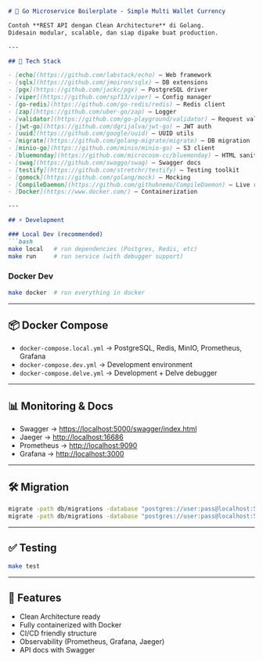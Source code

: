 ````markdown
# 🚀 Go Microservice Boilerplate - Simple Multi Wallet Currency  

Contoh **REST API dengan Clean Architecture** di Golang.  
Didesain modular, scalable, dan siap dipake buat production.  

---

## 🔧 Tech Stack  

- [echo](https://github.com/labstack/echo) – Web framework  
- [sqlx](https://github.com/jmoiron/sqlx) – DB extensions  
- [pgx](https://github.com/jackc/pgx) – PostgreSQL driver  
- [viper](https://github.com/spf13/viper) – Config manager  
- [go-redis](https://github.com/go-redis/redis) – Redis client  
- [zap](https://github.com/uber-go/zap) – Logger  
- [validator](https://github.com/go-playground/validator) – Request validation  
- [jwt-go](https://github.com/dgrijalva/jwt-go) – JWT auth  
- [uuid](https://github.com/google/uuid) – UUID utils  
- [migrate](https://github.com/golang-migrate/migrate) – DB migration  
- [minio-go](https://github.com/minio/minio-go) – S3 client  
- [bluemonday](https://github.com/microcosm-cc/bluemonday) – HTML sanitizer  
- [swag](https://github.com/swaggo/swag) – Swagger docs  
- [testify](https://github.com/stretchr/testify) – Testing toolkit  
- [gomock](https://github.com/golang/mock) – Mocking  
- [CompileDaemon](https://github.com/githubnemo/CompileDaemon) – Live reload  
- [Docker](https://www.docker.com/) – Containerization  

---

## ⚡ Development  

### Local Dev (recommended)  
```bash
make local   # run dependencies (Postgres, Redis, etc)
make run     # run service (with debugger support)
````

### Docker Dev

```bash
make docker  # run everything in docker
```

---

## 📦 Docker Compose

* `docker-compose.local.yml` → PostgreSQL, Redis, MinIO, Prometheus, Grafana
* `docker-compose.dev.yml` → Development environment
* `docker-compose.delve.yml` → Development + Delve debugger

---

## 📊 Monitoring & Docs

* Swagger → [https://localhost:5000/swagger/index.html](https://localhost:5000/swagger/index.html)
* Jaeger → [http://localhost:16686](http://localhost:16686)
* Prometheus → [http://localhost:9090](http://localhost:9090)
* Grafana → [http://localhost:3000](http://localhost:3000)

---

## 🛠️ Migration

```bash
migrate -path db/migrations -database "postgres://user:pass@localhost:5432/dbname?sslmode=disable" up
migrate -path db/migrations -database "postgres://user:pass@localhost:5432/dbname?sslmode=disable" down
```

---

## ✅ Testing

```bash
make test
```

---

## 🎯 Features

* Clean Architecture ready
* Fully containerized with Docker
* CI/CD friendly structure
* Observability (Prometheus, Grafana, Jaeger)
* API docs with Swagger
